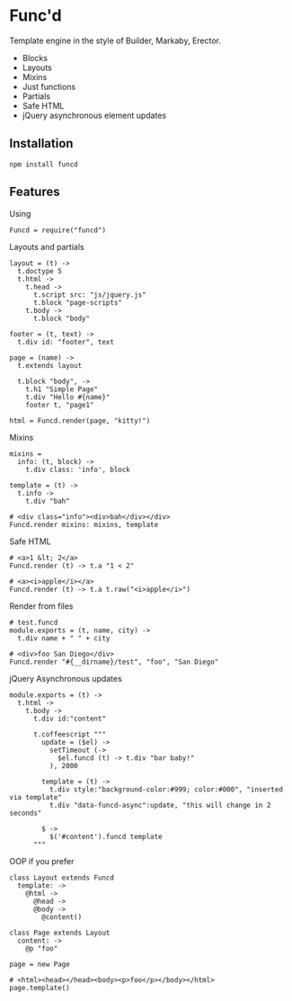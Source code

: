 # Func'd

Template engine in the style of Builder, Markaby, Erector.

* Blocks
* Layouts
* Mixins
* Just functions
* Partials
* Safe HTML
* jQuery asynchronous element updates

## Installation

    npm install funcd

## Features

Using

    Funcd = require("funcd")

Layouts and partials

    layout = (t) ->
      t.doctype 5
      t.html ->
        t.head ->
          t.script src: "js/jquery.js"
          t.block "page-scripts"
        t.body ->
          t.block "body"

    footer = (t, text) ->
      t.div id: "footer", text

    page = (name) ->
      t.extends layout

      t.block "body", ->
        t.h1 "Simple Page"
        t.div "Hello #{name}"
        footer t, "page1"

    html = Funcd.render(page, "kitty!")


Mixins

    mixins =
      info: (t, block) ->
        t.div class: 'info', block

    template = (t) ->
      t.info ->
        t.div "bah"

    # <div class="info"><div>bah</div></div>
    Funcd.render mixins: mixins, template


Safe HTML

    # <a>1 &lt; 2</a>
    Funcd.render (t) -> t.a "1 < 2"

    # <a><i>apple</i></a>
    Funcd.render (t) -> t.a t.raw("<i>apple</i>")


Render from files

    # test.funcd
    module.exports = (t, name, city) ->
      t.div name + " " + city

    # <div>foo San Diego</div>
    Funcd.render "#{__dirname}/test", "foo", "San Diego" 


jQuery Asynchronous updates

    module.exports = (t) ->
      t.html ->
        t.body ->
          t.div id:"content"

          t.coffeescript """
            update = ($el) ->
              setTimeout (-> 
                $el.funcd (t) -> t.div "bar baby!"
              ), 2000

            template = (t) ->
              t.div style:"background-color:#999; color:#000", "inserted via template"
              t.div "data-funcd-async":update, "this will change in 2 seconds"

            $ ->
              $('#content').funcd template
          """


OOP if you prefer

    class Layout extends Funcd
      template: ->
        @html ->
          @head ->
          @body ->
            @content()

    class Page extends Layout
      content: ->
        @p "foo"

    page = new Page

    # <html><head></head><body><p>foo</p></body></html>
    page.template()
